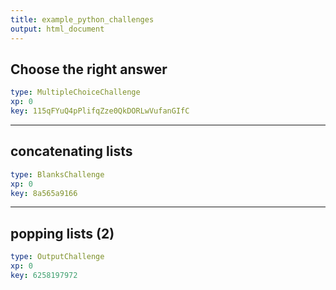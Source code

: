 ```yaml
---
title: example_python_challenges
output: html_document
---
```


## Choose the right answer

```yaml
type: MultipleChoiceChallenge 
xp: 0 
key: 115qFYuQ4pPlifqZze0QkDORLwVufanGIfC   
```





---

## concatenating lists

```yaml
type: BlanksChallenge 
xp: 0 
key: 8a565a9166   
```





---

## popping lists (2)

```yaml
type: OutputChallenge 
xp: 0 
key: 6258197972   
```




